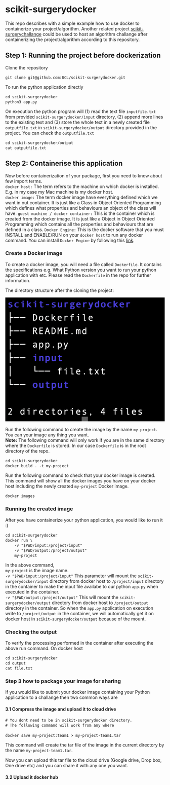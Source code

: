 # scikit-surgerydocker
This repo describes with a simple example how to use docker to containerize your project/algorithm. Another related project [scikit-surgerychallange](https://github.com/UCL/scikit-surgerychallenge) could be used to host an algorithm challange after containerizing the project/algorithm according to this repository.  

## Step 1: Running the project before dockerization

Clone the repository
```
git clone git@github.com:UCL/scikit-surgerydocker.git
```
To run the python application directly
```
cd scikit-surgerydocker
python3 app.py
```
On execution the python program will (1) read the text file `inputfile.txt` from provided `scikit-surgerydocker/input` directory, (2) append more lines to the existing text and (3) store the whole text in a newly created file `outputfile.txt` in `scikit-surgerydocker/output` directory provided in the project. You can check the `outputfile.txt`

```
cd scikit-surgerydocker/output
cat outputfile.txt
```


## Step 2: Containerise this application

Now before containerization of your package, first you need to know about few import terms.    
`docker host:` The term refers to the machine on which docker is installed. E.g. in my case my Mac machine is my docker host.    
`docker image:` The term docker image have everything defined which we want in out container. It is just like a Class in Object Oriented Programming which defines what properties and behaviours an object of the class will have.
`guest machine / docker container:` This is the container which is created from the docker image. It is just like a Object in Object Oriented Programming which contains all the properties and behaviours that are defined in a class.
`Docker Engine:` This is the docker software that you must INSTALL and ENABLE/RUN on your `docker host` to run any docker command. You can install `Docker Engine` by following this [link](https://docs.docker.com/desktop/).

### Create a Docker image
To create a docker image, you will need a file called `Dockerfile`. It contains the specifications e.g. What Python version you want to run your python application with etc. Please read the `Dockerfile` in the repo for further information.

The directory structure after the cloning the project: 

![Directory Structure](./images/directory-structure.png)

Run the following command to create the image by the name `my-project`. You can your image any thing you want.   
**Note:** The following command will only work if you are in the same directory where the `Dockerfile` is stored. In our case `Dockerfile` is in the root directory of the repo.
```
cd scikit-surgerydocker
docker build . -t my-project
```
Run the following command to check that your docker image is created.
This command will show all the docker images you have on your docker host including the newly created `my-project` Docker image.
```
docker images
```

### Running the created image
After you have containerize your python application, you would like to run it :)
```
cd scikit-surgerydocker
docker run \
    -v "$PWD/input:/project/input" 
    -v "$PWD/output:/project/output" 
    my-project
```
In the above command,      
`my-project` is the image name.     
`-v "$PWD/input:/project/input"` This parameter will mount the `scikit-surgerydocker/input` directory from docker host to `/project/input` directory in the container to make the input file availabe to our python `app.py` when executed in the container.      
`-v "$PWD/output:/project/output"` This will mount the `scikit-surgerydocker/output` directory from docker host to `/project/output` directory in the container. So when the `app.py` application on execution write to `/project/output` in the container, we will automatically get it on docker host in `scikit-surgerydocker/output` because of the mount.

### Checking the output
To verify the processing performed in the container after executing the above run command. On docker host
```
cd scikit-surgerydocker
cd output
cat file.txt
```

### Step 3 how to package your image for sharing
If you would like to submit your docker image containing your Python application to a challange then two common ways are

#### 3.1 Compress the image and upload it to cloud drive
```
# You dont need to be in scikit-surgerydocker directory. 
# The following command will work from any where

docker save my-project:team1 > my-project-team1.tar
```
This command will create the tar file of the image in the current directory by the name `my-project-team1.tar`.   

Now you can upload this tar file to the cloud drive (Google drive, Drop box, One drive etc) and you can share it with any one you want.

#### 3.2 Upload it docker hub










